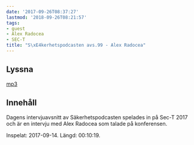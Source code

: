 ```yaml
---
date: '2017-09-26T08:37:27'
lastmod: '2018-09-26T08:21:57'
tags:
- guest
- Alex Radocea
- SEC-T
title: "S\xE4kerhetspodcasten avs.99 - Alex Radocea"
---
```

## Lyssna

[mp3](http://traffic.libsyn.com/sakerhetspodcasten/SEC-T_2017_Alex_Radocea.mp3)

## Innehåll

Dagens intervjuavsnitt av Säkerhetspodcasten spelades in på Sec-T 2017 och är en
intervju med Alex Radocea som talade på konferensen.

Inspelat: 2017-09-14. Längd: 00:10:19.
